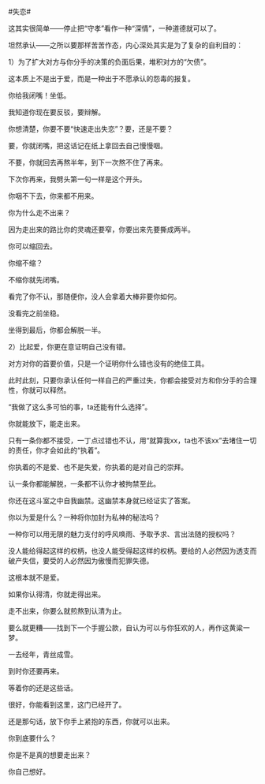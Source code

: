 #失恋#

这其实很简单——停止把“守孝”看作一种“深情”，一种道德就可以了。

坦然承认——之所以要那样苦苦作态，内心深处其实是为了复杂的自利目的：

1）为了扩大对方与你分手的决策的负面后果，堆积对方的“欠债”。

这本质上不是出于爱，而是一种出于不愿承认的怨毒的报复。

你给我闭嘴！坐低。

我知道你现在要反驳，要辩解。

你想清楚，你要不要“快速走出失恋”？要，还是不要？

要，你就闭嘴，把这话记在纸上拿回去自己慢慢咽。

不要，你就回去再熬半年，到下一次熬不住了再来。

下次你再来，我劈头第一句一样是这个开头。

你咽不下去，你来都不用来。

你为什么走不出来？

因为走出来的路比你的灵魂还要窄，你要出来先要撕成两半。

你可以缩回去。

你缩不缩？

不缩你就先闭嘴。

看完了你不认，那随便你，没人会拿着大棒非要你如何。

没看完之前坐稳。

坐得到最后，你都会解脱一半。



2）比起爱，你更在意证明自己没有错。

对方对你的首要价值，只是一个证明你什么错也没有的绝佳工具。

此时此刻，只要你承认任何一样自己的严重过失，你都会接受对方和你分手的合理性，你就可以释然。

“我做了这么多可怕的事，ta还能有什么选择”。

你就能放下，能走出来。

只有一条你都不接受，一丁点过错也不认，用“就算我xx，ta也不该xx”去堵住一切的责任，你才会如此的“执着”。

你执着的不是爱、也不是失爱，你执着的是对自己的崇拜。

认一条你都能解脱，一条都不认你才被拘禁至此。

你还在这斗室之中自我幽禁。这幽禁本身就已经证实了答案。



你以为爱是什么？一种将你加封为私神的秘法吗？

一种你可以用无限的魅力支付的呼风唤雨、予取予求、言出法随的授权吗？

没人能给得起这样的权柄，也没人能受得起这样的权柄。要给的人必然因为透支而破产失信，要受的人必然因为傲慢而犯罪失德。

这根本就不是爱。



如果你认得清，你就走得出来。

走不出来，你要么就煎熬到认清为止。

要么就更糟——找到下一个手握公款，自认为可以与你狂欢的人，再作这黄粱一梦。

一去经年，青丝成雪。

到时你还要再来。

等着你的还是这些话。



很好，你能看到这里，这门已经开了。

还是那句话，放下你手上紧抱的东西，你就可以出来。

你到底要什么？

你是不是真的想要走出来？

你自己想好。

